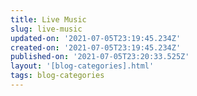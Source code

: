 ```yaml
---
title: Live Music
slug: live-music
updated-on: '2021-07-05T23:19:45.234Z'
created-on: '2021-07-05T23:19:45.234Z'
published-on: '2021-07-05T23:20:33.525Z'
layout: '[blog-categories].html'
tags: blog-categories
---
```



